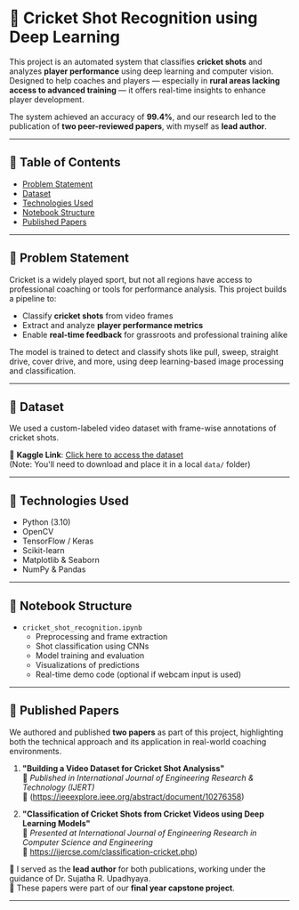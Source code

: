 # 🏏 Cricket Shot Recognition using Deep Learning

This project is an automated system that classifies **cricket shots** and analyzes **player performance** using deep learning and computer vision. Designed to help coaches and players — especially in **rural areas lacking access to advanced training** — it offers real-time insights to enhance player development.

The system achieved an accuracy of **99.4%**, and our research led to the publication of **two peer-reviewed papers**, with myself as **lead author**.

---

## 📄 Table of Contents

- [Problem Statement](#problem-statement)
- [Dataset](#dataset)
- [Technologies Used](#technologies-used)
- [Notebook Structure](#notebook-structure)
- [Published Papers](#published-papers)


---

## 🎯 Problem Statement

Cricket is a widely played sport, but not all regions have access to professional coaching or tools for performance analysis. This project builds a pipeline to:

- Classify **cricket shots** from video frames  
- Extract and analyze **player performance metrics**  
- Enable **real-time feedback** for grassroots and professional training alike

The model is trained to detect and classify shots like pull, sweep, straight drive, cover drive, and more, using deep learning-based image processing and classification.

---

## 📂 Dataset

We used a custom-labeled video dataset with frame-wise annotations of cricket shots.

🔗 **Kaggle Link**: [Click here to access the dataset](https://www.kaggle.com/datasets/taarunsridhar/cricket-shots-ipl-2023)  
(Note: You'll need to download and place it in a local `data/` folder)

---

## 🧠 Technologies Used

- Python (3.10)
- OpenCV
- TensorFlow / Keras
- Scikit-learn
- Matplotlib & Seaborn
- NumPy & Pandas

---

## 📘 Notebook Structure

- `cricket_shot_recognition.ipynb`
  - Preprocessing and frame extraction
  - Shot classification using CNNs
  - Model training and evaluation
  - Visualizations of predictions
  - Real-time demo code (optional if webcam input is used)

---

## 📝 Published Papers

We authored and published **two papers** as part of this project, highlighting both the technical approach and its application in real-world coaching environments.

1. **"Building a Video Dataset for Cricket Shot Analysiss"**  
   📍 *Published in International Journal of Engineering Research & Technology (IJERT)*  
   📝 (https://ieeexplore.ieee.org/abstract/document/10276358)

2. **"Classification of Cricket Shots from Cricket Videos using Deep Learning Models"**  
   📍 *Presented at International Journal of Engineering Research in Computer Science and Engineering*  
   📝 https://ijercse.com/classification-cricket.php)

🔹 I served as the **lead author** for both publications, working under the guidance of Dr. Sujatha R. Upadhyaya.  
🔹 These papers were part of our **final year capstone project**.

---

